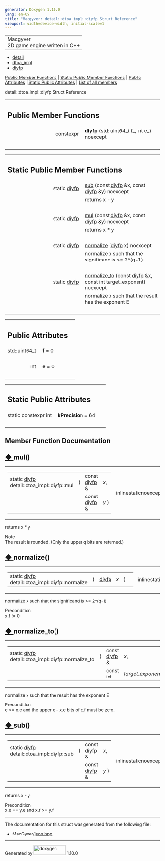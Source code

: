 ```yaml
---
generator: Doxygen 1.10.0
lang: en-US
title: "Macgyver: detail::dtoa_impl::diyfp Struct Reference"
viewport: width=device-width, initial-scale=1
---
```


<div id="top">

<div id="titlearea">

<table data-cellspacing="0" data-cellpadding="0">
<colgroup>
<col style="width: 100%" />
</colgroup>
<tbody>
<tr id="projectrow" class="odd">
<td id="projectalign"><div id="projectname">
Macgyver
</div>
<div id="projectbrief">
2D game engine written in C++
</div></td>
</tr>
</tbody>
</table>

</div>

<div id="main-nav">

</div>

<div id="nav-path" class="navpath">

- <a href="namespacedetail.html" class="el">detail</a>
- <a href="namespacedetail_1_1dtoa__impl.html" class="el">dtoa_impl</a>
- <a href="structdetail_1_1dtoa__impl_1_1diyfp.html" class="el">diyfp</a>

</div>

</div>

<div class="header">

<div class="summary">

[Public Member Functions](#pub-methods) \| [Static Public Member
Functions](#pub-static-methods) \| [Public Attributes](#pub-attribs) \|
[Static Public Attributes](#pub-static-attribs) \| [List of all
members](structdetail_1_1dtoa__impl_1_1diyfp-members.html)

</div>

<div class="headertitle">

<div class="title">

detail::dtoa_impl::diyfp Struct Reference

</div>

</div>

</div>

<div class="contents">

<table class="memberdecls">
<colgroup>
<col style="width: 50%" />
<col style="width: 50%" />
</colgroup>
<tbody>
<tr class="odd heading">
<td colspan="2"><h2 id="public-member-functions"
class="groupheader"><span id="pub-methods"></span> Public Member
Functions</h2></td>
</tr>
<tr id="r_a7c8377d2b931fcb3088d54c41b99c53b"
class="even memitem:a7c8377d2b931fcb3088d54c41b99c53b">
<td class="memItemLeft" style="text-align: right;"
data-valign="top"><span id="a7c8377d2b931fcb3088d54c41b99c53b"></span>
constexpr </td>
<td class="memItemRight" data-valign="bottom"><strong>diyfp</strong>
(std::uint64_t f_, int e_) noexcept</td>
</tr>
<tr class="odd separator:a7c8377d2b931fcb3088d54c41b99c53b">
<td colspan="2" class="memSeparator"> </td>
</tr>
</tbody>
</table>

<table class="memberdecls">
<colgroup>
<col style="width: 50%" />
<col style="width: 50%" />
</colgroup>
<tbody>
<tr class="odd heading">
<td colspan="2"><h2 id="static-public-member-functions"
class="groupheader"><span id="pub-static-methods"></span> Static Public
Member Functions</h2></td>
</tr>
<tr id="r_a75142bace0b78b1e1433b1d35a7ff252"
class="even memitem:a75142bace0b78b1e1433b1d35a7ff252">
<td class="memItemLeft" style="text-align: right;"
data-valign="top">static <a
href="structdetail_1_1dtoa__impl_1_1diyfp.html"
class="el">diyfp</a> </td>
<td class="memItemRight" data-valign="bottom"><a
href="#a75142bace0b78b1e1433b1d35a7ff252" class="el">sub</a> (const <a
href="structdetail_1_1dtoa__impl_1_1diyfp.html" class="el">diyfp</a>
&amp;x, const <a href="structdetail_1_1dtoa__impl_1_1diyfp.html"
class="el">diyfp</a> &amp;y) noexcept</td>
</tr>
<tr class="odd memdesc:a75142bace0b78b1e1433b1d35a7ff252">
<td class="mdescLeft"> </td>
<td class="mdescRight">returns x - y<br />
</td>
</tr>
<tr class="even separator:a75142bace0b78b1e1433b1d35a7ff252">
<td colspan="2" class="memSeparator"> </td>
</tr>
<tr id="r_a046c61f2c13411677eedfb5b9b7a8226"
class="odd memitem:a046c61f2c13411677eedfb5b9b7a8226">
<td class="memItemLeft" style="text-align: right;"
data-valign="top">static <a
href="structdetail_1_1dtoa__impl_1_1diyfp.html"
class="el">diyfp</a> </td>
<td class="memItemRight" data-valign="bottom"><a
href="#a046c61f2c13411677eedfb5b9b7a8226" class="el">mul</a> (const <a
href="structdetail_1_1dtoa__impl_1_1diyfp.html" class="el">diyfp</a>
&amp;x, const <a href="structdetail_1_1dtoa__impl_1_1diyfp.html"
class="el">diyfp</a> &amp;y) noexcept</td>
</tr>
<tr class="even memdesc:a046c61f2c13411677eedfb5b9b7a8226">
<td class="mdescLeft"> </td>
<td class="mdescRight">returns x * y<br />
</td>
</tr>
<tr class="odd separator:a046c61f2c13411677eedfb5b9b7a8226">
<td colspan="2" class="memSeparator"> </td>
</tr>
<tr id="r_a5bad735c2cb50b194938a8a89b82f6ed"
class="even memitem:a5bad735c2cb50b194938a8a89b82f6ed">
<td class="memItemLeft" style="text-align: right;"
data-valign="top">static <a
href="structdetail_1_1dtoa__impl_1_1diyfp.html"
class="el">diyfp</a> </td>
<td class="memItemRight" data-valign="bottom"><a
href="#a5bad735c2cb50b194938a8a89b82f6ed" class="el">normalize</a> (<a
href="structdetail_1_1dtoa__impl_1_1diyfp.html" class="el">diyfp</a> x)
noexcept</td>
</tr>
<tr class="odd memdesc:a5bad735c2cb50b194938a8a89b82f6ed">
<td class="mdescLeft"> </td>
<td class="mdescRight">normalize x such that the significand is &gt;=
2^(q-1)<br />
</td>
</tr>
<tr class="even separator:a5bad735c2cb50b194938a8a89b82f6ed">
<td colspan="2" class="memSeparator"> </td>
</tr>
<tr id="r_a5a9ce83c6c1663c9aaac7ffd9009b971"
class="odd memitem:a5a9ce83c6c1663c9aaac7ffd9009b971">
<td class="memItemLeft" style="text-align: right;"
data-valign="top">static <a
href="structdetail_1_1dtoa__impl_1_1diyfp.html"
class="el">diyfp</a> </td>
<td class="memItemRight" data-valign="bottom"><a
href="#a5a9ce83c6c1663c9aaac7ffd9009b971" class="el">normalize_to</a>
(const <a href="structdetail_1_1dtoa__impl_1_1diyfp.html"
class="el">diyfp</a> &amp;x, const int target_exponent) noexcept</td>
</tr>
<tr class="even memdesc:a5a9ce83c6c1663c9aaac7ffd9009b971">
<td class="mdescLeft"> </td>
<td class="mdescRight">normalize x such that the result has the exponent
E<br />
</td>
</tr>
<tr class="odd separator:a5a9ce83c6c1663c9aaac7ffd9009b971">
<td colspan="2" class="memSeparator"> </td>
</tr>
</tbody>
</table>

<table class="memberdecls">
<colgroup>
<col style="width: 50%" />
<col style="width: 50%" />
</colgroup>
<tbody>
<tr class="odd heading">
<td colspan="2"><h2 id="public-attributes" class="groupheader"><span
id="pub-attribs"></span> Public Attributes</h2></td>
</tr>
<tr id="r_ae1518119517cb69d79aa64ffb93c8375"
class="even memitem:ae1518119517cb69d79aa64ffb93c8375">
<td class="memItemLeft" style="text-align: right;"
data-valign="top"><span id="ae1518119517cb69d79aa64ffb93c8375"></span>
std::uint64_t </td>
<td class="memItemRight" data-valign="bottom"><strong>f</strong> =
0</td>
</tr>
<tr class="odd separator:ae1518119517cb69d79aa64ffb93c8375">
<td colspan="2" class="memSeparator"> </td>
</tr>
<tr id="r_ae2b59fab8dee9ef0192eb6b568fa7314"
class="even memitem:ae2b59fab8dee9ef0192eb6b568fa7314">
<td class="memItemLeft" style="text-align: right;"
data-valign="top"><span id="ae2b59fab8dee9ef0192eb6b568fa7314"></span>
int </td>
<td class="memItemRight" data-valign="bottom"><strong>e</strong> =
0</td>
</tr>
<tr class="odd separator:ae2b59fab8dee9ef0192eb6b568fa7314">
<td colspan="2" class="memSeparator"> </td>
</tr>
</tbody>
</table>

<table class="memberdecls">
<colgroup>
<col style="width: 50%" />
<col style="width: 50%" />
</colgroup>
<tbody>
<tr class="odd heading">
<td colspan="2"><h2 id="static-public-attributes"
class="groupheader"><span id="pub-static-attribs"></span> Static Public
Attributes</h2></td>
</tr>
<tr id="r_a80cf8cc846a7bf96362d3b11886994e3"
class="even memitem:a80cf8cc846a7bf96362d3b11886994e3">
<td class="memItemLeft" style="text-align: right;"
data-valign="top"><span id="a80cf8cc846a7bf96362d3b11886994e3"></span>
static constexpr int </td>
<td class="memItemRight"
data-valign="bottom"><strong>kPrecision</strong> = 64</td>
</tr>
<tr class="odd separator:a80cf8cc846a7bf96362d3b11886994e3">
<td colspan="2" class="memSeparator"> </td>
</tr>
</tbody>
</table>

## Member Function Documentation

<span id="a046c61f2c13411677eedfb5b9b7a8226"></span>

## <span class="permalink">[◆ ](#a046c61f2c13411677eedfb5b9b7a8226)</span>mul()

<div class="memitem">

<div class="memproto">

<table class="mlabels">
<colgroup>
<col style="width: 50%" />
<col style="width: 50%" />
</colgroup>
<tbody>
<tr class="odd">
<td class="mlabels-left"><table class="memname">
<tbody>
<tr class="odd">
<td class="memname">static <a
href="structdetail_1_1dtoa__impl_1_1diyfp.html" class="el">diyfp</a>
detail::dtoa_impl::diyfp::mul</td>
<td>(</td>
<td class="paramtype">const <a
href="structdetail_1_1dtoa__impl_1_1diyfp.html" class="el">diyfp</a>
&amp;</td>
<td class="paramname"><span class="paramname"><em>x</em>, </span></td>
</tr>
<tr class="even">
<td class="paramkey"></td>
<td></td>
<td class="paramtype">const <a
href="structdetail_1_1dtoa__impl_1_1diyfp.html" class="el">diyfp</a>
&amp;</td>
<td class="paramname"><span class="paramname"><em>y</em></span> )</td>
</tr>
</tbody>
</table></td>
<td class="mlabels-right"><span class="mlabels"><span
class="mlabel">inline</span><span class="mlabel">static</span><span
class="mlabel">noexcept</span></span></td>
</tr>
</tbody>
</table>

</div>

<div class="memdoc">

returns x \* y

Note  
The result is rounded. (Only the upper q bits are returned.)

</div>

</div>

<span id="a5bad735c2cb50b194938a8a89b82f6ed"></span>

## <span class="permalink">[◆ ](#a5bad735c2cb50b194938a8a89b82f6ed)</span>normalize()

<div class="memitem">

<div class="memproto">

<table class="mlabels">
<colgroup>
<col style="width: 50%" />
<col style="width: 50%" />
</colgroup>
<tbody>
<tr class="odd">
<td class="mlabels-left"><table class="memname">
<tbody>
<tr class="odd">
<td class="memname">static <a
href="structdetail_1_1dtoa__impl_1_1diyfp.html" class="el">diyfp</a>
detail::dtoa_impl::diyfp::normalize</td>
<td>(</td>
<td class="paramtype"><a href="structdetail_1_1dtoa__impl_1_1diyfp.html"
class="el">diyfp</a></td>
<td class="paramname"><span class="paramname"><em>x</em></span></td>
<td>)</td>
<td></td>
</tr>
</tbody>
</table></td>
<td class="mlabels-right"><span class="mlabels"><span
class="mlabel">inline</span><span class="mlabel">static</span><span
class="mlabel">noexcept</span></span></td>
</tr>
</tbody>
</table>

</div>

<div class="memdoc">

normalize x such that the significand is \>= 2^(q-1)

Precondition  
x.f != 0

</div>

</div>

<span id="a5a9ce83c6c1663c9aaac7ffd9009b971"></span>

## <span class="permalink">[◆ ](#a5a9ce83c6c1663c9aaac7ffd9009b971)</span>normalize_to()

<div class="memitem">

<div class="memproto">

<table class="mlabels">
<colgroup>
<col style="width: 50%" />
<col style="width: 50%" />
</colgroup>
<tbody>
<tr class="odd">
<td class="mlabels-left"><table class="memname">
<tbody>
<tr class="odd">
<td class="memname">static <a
href="structdetail_1_1dtoa__impl_1_1diyfp.html" class="el">diyfp</a>
detail::dtoa_impl::diyfp::normalize_to</td>
<td>(</td>
<td class="paramtype">const <a
href="structdetail_1_1dtoa__impl_1_1diyfp.html" class="el">diyfp</a>
&amp;</td>
<td class="paramname"><span class="paramname"><em>x</em>, </span></td>
</tr>
<tr class="even">
<td class="paramkey"></td>
<td></td>
<td class="paramtype">const int</td>
<td class="paramname"><span
class="paramname"><em>target_exponent</em></span> )</td>
</tr>
</tbody>
</table></td>
<td class="mlabels-right"><span class="mlabels"><span
class="mlabel">inline</span><span class="mlabel">static</span><span
class="mlabel">noexcept</span></span></td>
</tr>
</tbody>
</table>

</div>

<div class="memdoc">

normalize x such that the result has the exponent E

Precondition  
e \>= x.e and the upper e - x.e bits of x.f must be zero.

</div>

</div>

<span id="a75142bace0b78b1e1433b1d35a7ff252"></span>

## <span class="permalink">[◆ ](#a75142bace0b78b1e1433b1d35a7ff252)</span>sub()

<div class="memitem">

<div class="memproto">

<table class="mlabels">
<colgroup>
<col style="width: 50%" />
<col style="width: 50%" />
</colgroup>
<tbody>
<tr class="odd">
<td class="mlabels-left"><table class="memname">
<tbody>
<tr class="odd">
<td class="memname">static <a
href="structdetail_1_1dtoa__impl_1_1diyfp.html" class="el">diyfp</a>
detail::dtoa_impl::diyfp::sub</td>
<td>(</td>
<td class="paramtype">const <a
href="structdetail_1_1dtoa__impl_1_1diyfp.html" class="el">diyfp</a>
&amp;</td>
<td class="paramname"><span class="paramname"><em>x</em>, </span></td>
</tr>
<tr class="even">
<td class="paramkey"></td>
<td></td>
<td class="paramtype">const <a
href="structdetail_1_1dtoa__impl_1_1diyfp.html" class="el">diyfp</a>
&amp;</td>
<td class="paramname"><span class="paramname"><em>y</em></span> )</td>
</tr>
</tbody>
</table></td>
<td class="mlabels-right"><span class="mlabels"><span
class="mlabel">inline</span><span class="mlabel">static</span><span
class="mlabel">noexcept</span></span></td>
</tr>
</tbody>
</table>

</div>

<div class="memdoc">

returns x - y

Precondition  
x.e == y.e and x.f \>= y.f

</div>

</div>

------------------------------------------------------------------------

The documentation for this struct was generated from the following file:

- MacGyver/<a href="json_8hpp_source.html" class="el">json.hpp</a>

</div>

------------------------------------------------------------------------

<span class="small">Generated
by [<img src="doxygen.svg" class="footer" width="104" height="31"
alt="doxygen" />](https://www.doxygen.org/index.html) 1.10.0</span>

